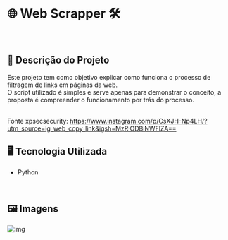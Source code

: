 # 🌐 Web Scrapper 🛠️
<br>

## 📃 Descrição do Projeto
Este projeto tem como objetivo explicar como funciona o processo de filtragem de links em páginas da web.
<br>O script utilizado é simples e serve apenas para demonstrar o conceito, a proposta é compreender o funcionamento por trás do processo.

<br>Fonte xpsecsecurity: https://www.instagram.com/p/CsXJH-Np4LH/?utm_source=ig_web_copy_link&igsh=MzRlODBiNWFlZA==

## 🖥️ Tecnologia Utilizada
- Python
<br>

## 🖼️ Imagens
![img](https://github.com/user-attachments/assets/1474152c-c609-47c7-b9ed-2c2cabb7e8fc)
